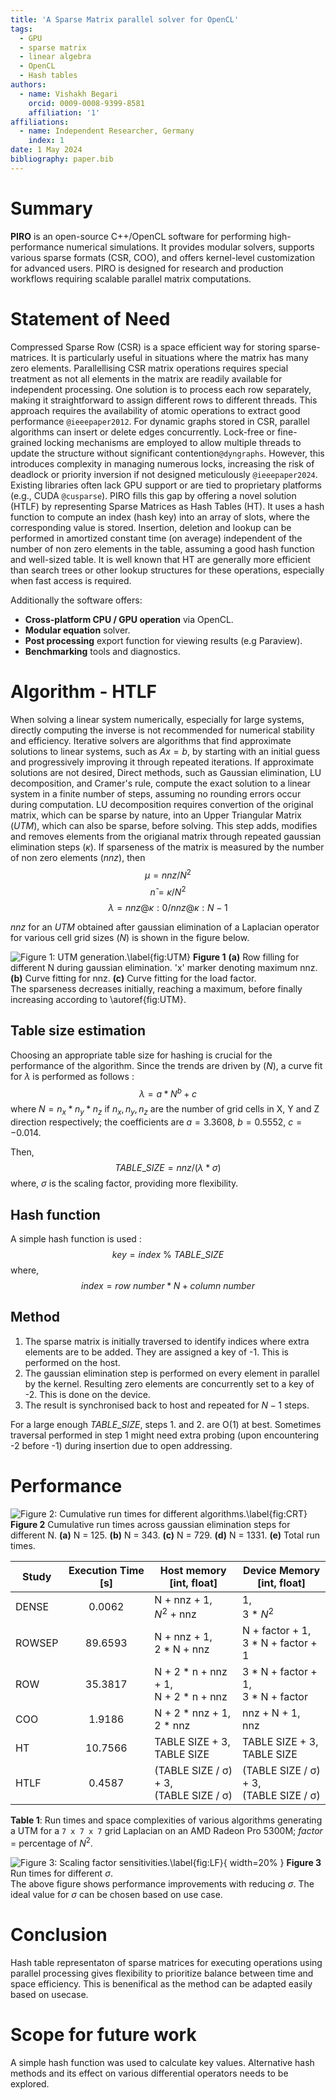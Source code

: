```yaml
---
title: 'A Sparse Matrix parallel solver for OpenCL'
tags:
  - GPU
  - sparse matrix
  - linear algebra
  - OpenCL
  - Hash tables
authors:
  - name: Vishakh Begari
    orcid: 0009-0008-9399-8581
    affiliation: '1'
affiliations:
  - name: Independent Researcher, Germany
    index: 1
date: 1 May 2024
bibliography: paper.bib
---
```


# Summary

**PIRO** is an open-source C++/OpenCL software for performing high-performance numerical simulations. It provides modular solvers, supports various sparse formats (CSR, COO), and offers kernel-level customization for advanced users. PIRO is designed for research and production workflows requiring scalable parallel matrix computations.

# Statement of Need
Compressed Sparse Row (CSR) is a space efficient way for storing sparse-matrices. It is particularly useful in situations where the matrix has many zero elements. Parallellising CSR matrix operations requires special treatment as not all elements in the matrix are readily available for independent processing. 
One solution is to process each row separately, making it straightforward to assign different rows to different threads. This approach requires the availability of atomic operations to extract good performance `@ieeepaper2012`. 
For dynamic graphs stored in CSR, parallel algorithms can insert or delete edges concurrently. Lock-free or fine-grained locking mechanisms are employed to allow multiple threads to update the structure without significant contention`@dyngraphs`. However, this introduces complexity in managing numerous locks, increasing the risk of deadlock or priority inversion if not designed meticulously `@ieeepaper2024`.
Existing libraries often lack GPU support or are tied to proprietary platforms (e.g., CUDA `@cusparse`). PIRO fills this gap by offering a novel solution (HTLF) by representing Sparse Matrices as Hash Tables (HT). It uses a hash function to compute an index (hash key) into an array of slots, where the corresponding value is stored. Insertion, deletion and lookup can be performed in amortized constant time (on average) independent of the number of non zero elements in the table, assuming a good hash function and  well-sized table. It is well known that HT are generally more efficient than search trees or other lookup structures for these operations, especially when fast access is required.

Additionally the  software offers:
- **Cross-platform CPU / GPU operation** via OpenCL.
- **Modular equation** solver.
- **Post processing** export function for viewing results (e.g Paraview).
- **Benchmarking** tools and diagnostics. 

# Algorithm - HTLF
When solving a linear system numerically, especially for large systems, directly computing the inverse is not recommended for numerical stability and efficiency. Iterative solvers are algorithms that find approximate solutions to linear systems, such as $Ax = b$, by starting with an initial guess and progressively improving it through repeated iterations. If approximate solutions are not desired, Direct methods, such as Gaussian elimination, LU decomposition, and Cramer's rule, compute the exact solution to a linear system in a finite number of steps, assuming no rounding errors occur during computation. 
LU decomposition requires convertion of the original matrix, which can be sparse by nature, into an Upper Triangular Matrix $(UTM)$, which can also be sparse, before solving. This step adds, modifies and removes elements from the origianal matrix through repeated gaussian elimination steps (${\kappa}$). If sparseness of the matrix is measured by the number of non zero elements $(nnz)$, then 
$${\mu} = nnz / N^2 $$
$$ n̄ = {\kappa} / N^2$$
$${\lambda} = nnz @ {\kappa} : 0 / nnz @{\kappa} : N - 1 $$

$nnz$ for an $UTM$ obtained after gaussian elimination of a Laplacian operator for various cell grid sizes $(N)$ is shown in the figure below.

![Figure 1: UTM generation.\label{fig:UTM}](svg/trends.svg)
**Figure 1** **(a)** Row filling for different N during gaussian elimination. 'x' marker denoting maximum nnz. **(b)** Curve fitting for
nnz. **(c)** Curve fitting for the load factor.<br>
The sparseness decreases initially, reaching a maximum, before finally increasing according to \autoref{fig:UTM}.

## Table size estimation
Choosing an appropriate table size for hashing is crucial for the performance of the algorithm. Since the trends are driven by $(N)$, a curve fit for ${\lambda}$ is performed as follows : <br>
$${\lambda} = a * N^b + c$$
where $N = n_x * n_y * n_z$ if $n_x, n_y, n_z$ are the number of grid cells in X, Y and Z direction respectively; the coefficients are $a = 3.3608$, $b = 0.5552$, $c = -0.014$.<br>

Then, 
$$TABLE\_SIZE = nnz / ({\lambda} * {\sigma})$$
where, ${\sigma}$ is the scaling factor, providing more flexibility.

## Hash function
A simple hash function is used : <br> 
$$key = index \ \% \ TABLE\_SIZE$$
where, $$index = row \ number * N + column \ number$$

## Method
1. The sparse matrix is initially traversed to identify indices where extra elements are to be added. They are assigned a key of -1. This is performed on the host.
2. The gaussian elimination step is performed on every element in parallel by the kernel. Resulting zero elements are concurrently set to a key of -2. This is done on the device.
3. The result is synchronised back to host and repeated for $N-1$ steps.

For a large enough $TABLE\_SIZE$, steps 1. and 2. are O(1) at best. Sometimes traversal performed in step 1 might need extra probing (upon encountering -2 before -1) during insertion due to open addressing.

# Performance
![Figure 2: Cumulative run times for different algorithms.\label{fig:CRT}](svg/execcumulativetime.svg)
**Figure 2** Cumulative run times across gaussian elimination steps for different N. **(a)** N = 125. **(b)** N = 343. **(c)** N = 729. **(d)** N = 1331. **(e)** Total run times.

| Study            | Execution Time [s] | Host memory<br>[int, float]                  | Device Memory<br>[int, float]            |
|------------------|:--------------------:|--------------------------------------------|-------------------------------------------|
| DENSE            | 0.0062             | N + nnz + 1, <br>$N^2$ + nnz               | 1, <br>3 * $N^2$  |
| ROWSEP           | 89.6593            | N + nnz + 1, <br>2 * N + nnz                  | N + factor + 1, <br>3 * N + factor + 1       |
| ROW              | 35.3817            | N + 2 * n + nnz + 1, <br>N + 2 * n + nnz         | 3 * N + factor + 1, <br>3 * N + factor          |
| COO              | 1.9186             | N + 2 * nnz + 1, <br>2 * nnz                     | nnz + N + 1, <br>nnz                      |
| HT               | 10.7566            | TABLE SIZE + 3, <br>TABLE SIZE             | TABLE SIZE + 3,<br>TABLE SIZE             |
| HTLF             | 0.4587             | (TABLE SIZE / σ) + 3, <br>(TABLE SIZE / σ) | (TABLE SIZE / σ) + 3, <br>(TABLE SIZE / σ)|

**Table 1**: Run times and space complexities of various algorithms generating a UTM for a ```7 x 7 x 7``` grid Laplacian on an AMD Radeon Pro 5300M; $factor$ = percentage of $N^2$. 

![Figure 3: Scaling factor sensitivities.\label{fig:LF}](svg/lf.svg){ width=20% }
**Figure 3**  Run times for different $\sigma$.<br>
The above figure shows performance improvements with reducing $\sigma$. The ideal value for $\sigma$ can be chosen based on use case.

# Conclusion
Hash table representaton of sparse matrices for executing operations using parallel processing gives flexibility to prioritize balance between time and space efficiency. This is benenifical as the method can be adapted easily based on usecase.

# Scope for future work
A simple hash function was used to calculate key values. Alternative hash methods and its effect on various differential operators needs to be explored. 
